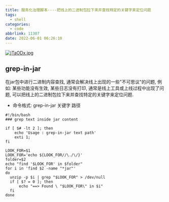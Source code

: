 ```yaml
---
title: 服务化治理脚本----把线上的二进制包拉下来并查找特定的关键字来定位问题
tags:
  - shell
categories:
  - code
abbrlink: 11307
date: 2022-06-01 06:26:10
---
```


[![jTaODx.jpg](https://s1.ax1x.com/2022/07/19/jTaODx.jpg)](https://imgtu.com/i/jTaODx)

<!--more-->


## grep-in-jar

在jar包中进行二进制内容查找, 通常会解决线上出现的一些"不可思议"的问题, 例如: 某些功能没有生效, 某些日志没有打印, 通常是线上工具或上线过程中出现了问题, 可以把线上的二进制包拉下来并查找特定的关键字来定位问题.

- 命令格式:
grep-in-jar 关键字 路径



```shell
#!/bin/bash
### grep text inside jar content

if [ $# -lt 2 ]; then
    echo 'Usage : grep-in-jar text path'
    exti 1;
fi

LOOK_FOR=$1
LOOK_FOR='echo ${LOOK_FOR//\./\/}'
folder=$2
echo "find '$LOOK_FOR' in $folder"
for i in 'find $2 -name "*jar"'
do
  unzip -p $i | grep "$LOOK_FOR" > /dev/null
  if [ $? = 0 ]; then
      echo "==> Found \ "$LOOK_FOR\" in $i"
  fi
done
```

































